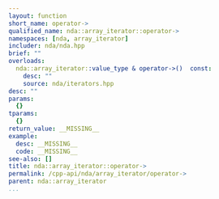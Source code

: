 ```yaml
---
layout: function
short_name: operator->
qualified_name: nda::array_iterator::operator->
namespaces: [nda, array_iterator]
includer: nda/nda.hpp
brief: ""
overloads:
  nda::array_iterator::value_type & operator->()  const:
    desc: ""
    source: nda/iterators.hpp
desc: ""
params:
  {}
tparams:
  {}
return_value: __MISSING__
example:
  desc: __MISSING__
  code: __MISSING__
see-also: []
title: nda::array_iterator::operator->
permalink: /cpp-api/nda/array_iterator/operator->
parent: nda::array_iterator
...
```


